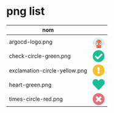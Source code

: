 # png list



| nom  |  |
|------------- | :-------------: |
| argocd-logo.png | <img src="https://github.com/passmanSA/public-icons/blob/master/png/argocd-logo.png" width=32 align=center> |
| check-circle-green.png | <img src="https://github.com/passmanSA/public-icons/blob/master/png/check-circle-green.png" width=32 align=center> |
| exclamation-circle-yellow.png | <img src="https://github.com/passmanSA/public-icons/blob/master/png/exclamation-circle-yellow.png" width=32 align=center> |
| heart-green.png | <img src="https://github.com/passmanSA/public-icons/blob/master/png/heart-green.png" width=32 align=center> |
| times-circle-red.png | <img src="https://github.com/passmanSA/public-icons/blob/master/png/times-circle-red.png" width=32 align=center> |
